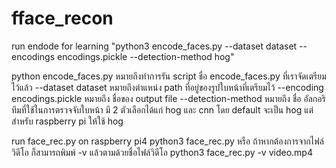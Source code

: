 # fface_recon

run endode for learning "python3 encode_faces.py --dataset dataset --encodings encodings.pickle --detection-method hog"

python encode_faces.py หมายถึงทำการรัน script ชื่อ encode_faces.py ที่เราจัดเตรียมไว้แล้ว
--dataset dataset หมายถึงตำแหน่ง path ที่อยู่ของรูปใบหน้าที่เตรียมไว้
--encoding encodings.pickle หมายถึง ชื่อของ output file
--detection-method หมายถึง ชื่อ อัลกอริทึมที่ใช้ในการตรวจจับใบหน้า มี 2 ตัวเลือกได้แก่ hog และ cnn โดย default จะเป็น hog แต่สำหรับ raspberry pi ให้ใช้ hog

run face_rec.py on raspberry pi4
python3 face_rec.py
หรือ ถ้าหากต้องการจากไฟล์วิดีโอ ก็สามารถพิมพ์ -v แล้วตามด้วยชื่อไฟล์วิดีโอ
python3 face_rec.py -v video.mp4
